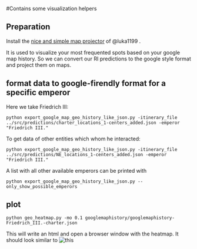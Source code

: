 #Contains some visualization helpers

## Preparation

Install the [nice and simple map projector](https://github.com/luka1199/geo-heatmap) of @luka1199 .

It is used to visualize your most frequented spots based on your google map history. So we can convert our RI predictions to the google style format and project them on maps.

## format data to google-firendly format for a specific emperor

Here we take Friedrich III:

```
python export_google_map_geo_history_like_json.py -itinerary_file ../src/predictions/charter_locations_1-centers_added.json -emperor "Friedrich III."
```

To get data of other entities which whom he interacted:

```
python export_google_map_geo_history_like_json.py -itinerary_file ../src/predictions/NE_locations_1-centers_added.json -emperor "Friedrich III."
```

A list with all other available emperors can be printed with

```
python export_google_map_geo_history_like_json.py --only_show_possible_emperors

```

## plot

```
python geo_heatmap.py -mo 0.1 googlemaphistory/googlemaphistory-Friedrich_III.-charter.json
```

This will write an html and open a browser window with the heatmap. It should look similar to ![this](example_img/example_f3.png)


